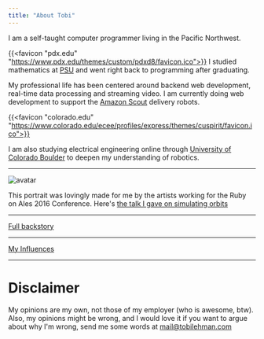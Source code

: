 ```yaml
---
title: "About Tobi"
---
```


I am a self-taught computer programmer living in the Pacific Northwest.

{{<favicon "pdx.edu" "https://www.pdx.edu/themes/custom/pdxd8/favicon.ico">}}
I studied mathematics at [PSU](https://pdx.edu) and went right back to programming after graduating.

My professional life has been centered around backend web development, real-time data processing and streaming video. I am currently doing web development to support the [Amazon Scout](https://www.aboutamazon.com/news/transportation/whats-next-for-amazon-scout) delivery robots.

{{<favicon "colorado.edu" "https://www.colorado.edu/ecee/profiles/express/themes/cuspirit/favicon.ico">}}

I am also studying electrical engineering online through [University of Colorado Boulder](https://www.colorado.edu/ecee/academics/online-programs/master-science-electrical-engineering) to deepen my understanding of robotics.
<hr />

![avatar](/images/avatar.jpg)

This portrait was lovingly made for me by the artists working for the Ruby on Ales 2016 Conference. Here's [the talk I gave on simulating orbits](https://www.youtube.com/watch?v=IaSPcs8Y6gc&feature=emb_title)

<hr />

[Full backstory](/backstory)

<hr />

[My Influences](/influences)

<hr />

# Disclaimer

My opinions are my own, not those of my employer (who is awesome, btw). 
Also, my opinions might be wrong, and I would love it if you want to argue 
about why I'm wrong, send me some words at <a href="mailto:mail@tobilehman.com">mail@tobilehman.com</a>
